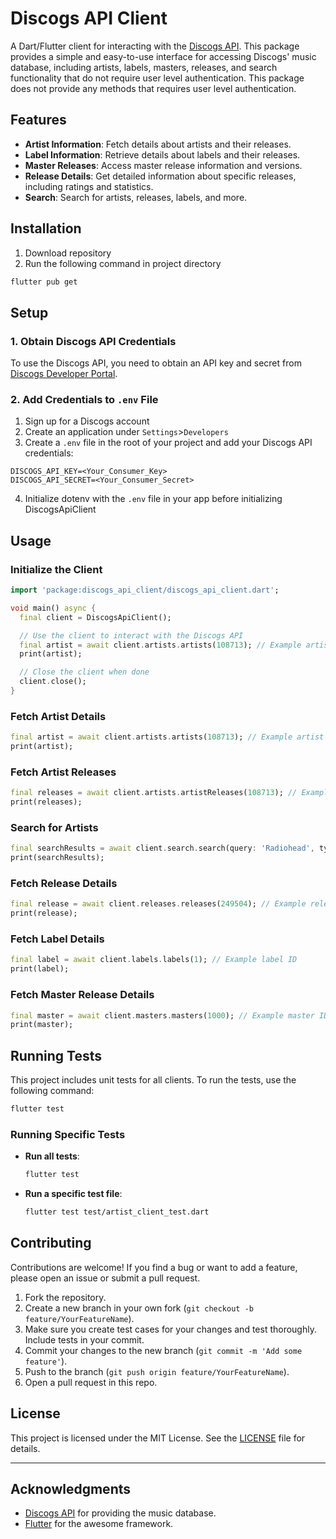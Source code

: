 # Discogs API Client

A Dart/Flutter client for interacting with the [Discogs API](https://www.discogs.com/developers/). This package provides a simple and easy-to-use interface for accessing Discogs' music database, including artists, labels, masters, releases, and search functionality that do not require user level authentication. This package does not provide any methods that requires user level authentication.

## Features

- **Artist Information**: Fetch details about artists and their releases.
- **Label Information**: Retrieve details about labels and their releases.
- **Master Releases**: Access master release information and versions.
- **Release Details**: Get detailed information about specific releases, including ratings and statistics.
- **Search**: Search for artists, releases, labels, and more.

## Installation

1. Download repository
2. Run the following command in project directory

```bash
flutter pub get
```

## Setup

### 1. Obtain Discogs API Credentials

To use the Discogs API, you need to obtain an API key and secret from [Discogs Developer Portal](https://www.discogs.com/settings/developers).

### 2. Add Credentials to `.env` File

1. Sign up for a Discogs account
2. Create an application under `Settings`>`Developers`
3. Create a `.env` file in the root of your project and add your Discogs API credentials:

```plaintext
DISCOGS_API_KEY=<Your_Consumer_Key>
DISCOGS_API_SECRET=<Your_Consumer_Secret>
```
4. Initialize dotenv with the `.env` file in your app before initializing DiscogsApiClient

## Usage

### Initialize the Client

```dart
import 'package:discogs_api_client/discogs_api_client.dart';

void main() async {
  final client = DiscogsApiClient();

  // Use the client to interact with the Discogs API
  final artist = await client.artists.artists(108713); // Example artist ID
  print(artist);

  // Close the client when done
  client.close();
}
```

### Fetch Artist Details

```dart
final artist = await client.artists.artists(108713); // Example artist ID
print(artist);
```

### Fetch Artist Releases

```dart
final releases = await client.artists.artistReleases(108713); // Example artist ID
print(releases);
```

### Search for Artists

```dart
final searchResults = await client.search.search(query: 'Radiohead', type: 'artist');
print(searchResults);
```

### Fetch Release Details

```dart
final release = await client.releases.releases(249504); // Example release ID
print(release);
```

### Fetch Label Details

```dart
final label = await client.labels.labels(1); // Example label ID
print(label);
```

### Fetch Master Release Details

```dart
final master = await client.masters.masters(1000); // Example master ID
print(master);
```

## Running Tests

This project includes unit tests for all clients. To run the tests, use the following command:

```bash
flutter test
```

### Running Specific Tests

- **Run all tests**:
  ```bash
  flutter test
  ```

- **Run a specific test file**:
  ```bash
  flutter test test/artist_client_test.dart
  ```

## Contributing

Contributions are welcome! If you find a bug or want to add a feature, please open an issue or submit a pull request.

1. Fork the repository.
2. Create a new branch in your own fork (`git checkout -b feature/YourFeatureName`).
3. Make sure you create test cases for your changes and test thoroughly. Include tests in your commit.
4. Commit your changes to the new branch (`git commit -m 'Add some feature'`).
5. Push to the branch (`git push origin feature/YourFeatureName`).
6. Open a pull request in this repo.

## License

This project is licensed under the MIT License. See the [LICENSE](LICENSE) file for details.

---

## Acknowledgments

- [Discogs API](https://www.discogs.com/developers/) for providing the music database.
- [Flutter](https://flutter.dev/) for the awesome framework.